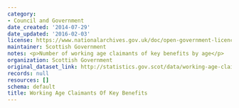 ```yaml
---
category:
- Council and Government
date_created: '2014-07-29'
date_updated: '2016-02-03'
license: https://www.nationalarchives.gov.uk/doc/open-government-licence/version/3/
maintainer: Scottish Government
notes: <p>Number of working age claimants of key benefits by age</p>
organization: Scottish Government
original_dataset_link: http://statistics.gov.scot/data/working-age-claimants-of-benefits-key
records: null
resources: []
schema: default
title: Working Age Claimants Of Key Benefits
---
```

